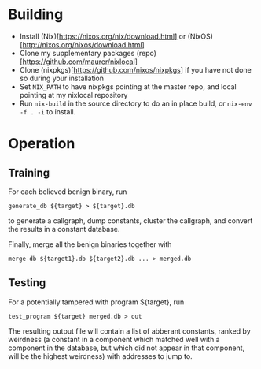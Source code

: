 # Building

* Install (Nix)[https://nixos.org/nix/download.html] or (NixOS)[http://nixos.org/nixos/download.html]
* Clone my supplementary packages (repo)[https://github.com/maurer/nixlocal]
* Clone (nixpkgs)[https://github.com/nixos/nixpkgs] if you have not done so during your installation
* Set `NIX_PATH` to have nixpkgs pointing at the master repo, and local pointing at my nixlocal repository
* Run `nix-build` in the source directory to do an in place build, or `nix-env -f . -i` to install.

# Operation

## Training

For each believed benign binary, run
```
generate_db ${target} > ${target}.db
```
to generate a callgraph, dump constants, cluster the callgraph, and convert the results in a constant database.

Finally, merge all the benign binaries together with
```
merge-db ${target1}.db ${target2}.db ... > merged.db
```

## Testing

For a potentially tampered with program ${target}, run
```
test_program ${target} merged.db > out
```

The resulting output file will contain a list of abberant constants, ranked by weirdness (a constant in a component which matched well with a component in the database, but which did not appear in that component, will be the highest weirdness) with addresses to jump to.
